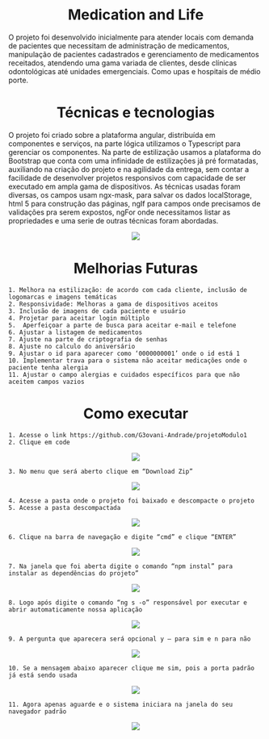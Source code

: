 <h1 align="center">Medication and Life</h1>

O projeto foi desenvolvido inicialmente para atender locais com demanda de pacientes que necessitam de administração de medicamentos, manipulação de pacientes cadastrados e gerenciamento de medicamentos receitados, atendendo uma gama variada de clientes, desde clínicas odontológicas até unidades emergenciais. Como upas e hospitais de médio porte.

<h1 align="center">Técnicas e tecnologias</h1>

O projeto foi criado sobre a plataforma angular, distribuída em componentes e serviços, na parte lógica utilizamos o Typescript para gerenciar os componentes. Na parte de estilização usamos a plataforma do Bootstrap que conta com uma infinidade de estilizações já pré formatadas, auxiliando na criação do projeto e na agilidade da entrega, sem contar a facilidade de desenvolver projetos responsivos com capacidade de ser executado em ampla gama de dispositivos.
As técnicas usadas foram diversas, os campos usam ngx-mask, para salvar os dados localStorage, html 5 para construção das páginas, ngIf para campos onde precisamos de validações pra serem expostos, ngFor onde necessitamos listar as propriedades e uma serie de outras técnicas foram abordadas.

<div align="center">
  <img src="https://user-images.githubusercontent.com/124536228/233807870-75c107d3-0da7-4379-a3b5-ebfe85230ca0.png" />
</div>

<h1 align="center">Melhorias Futuras</h1>

    1. Melhora na estilização: de acordo com cada cliente, inclusão de logomarcas e imagens temáticas
    2. Responsividade: Melhoras a gama de dispositivos aceitos
    3. Inclusão de imagens de cada paciente e usuário
    4. Projetar para aceitar login múltiplo
    5.  Aperfeiçoar a parte de busca para aceitar e-mail e telefone
    6. Ajustar a listagem de medicamentos
    7. Ajuste na parte de criptografia de senhas
    8. Ajuste no calculo do aniversário
    9. Ajustar o id para aparecer como ‘0000000001’ onde o id está 1
    10. Implementar trava para o sistema não aceitar medicações onde o paciente tenha alergia
    11. Ajustar o campo alergias e cuidados específicos para que não aceitem campos vazios

<h1 align="center">Como executar</h1>

    1. Acesse o link https://github.com/G3ovani-Andrade/projetoModulo1
    2. Clique em code

  <div align="center">
    <img src="https://user-images.githubusercontent.com/124536228/233808201-08ccfaed-cdc6-4fb5-b91c-bcd6606196ff.png" />
  </div>
       
    3. No menu que será aberto clique em “Download Zip”
  <div align="center">
    <img src="https://user-images.githubusercontent.com/124536228/233808230-74b77665-cacd-4e12-8d4e-5cfd32048f9a.png" />
  </div>

    4. Acesse a pasta onde o projeto foi baixado e descompacte o projeto
    5. Acesse a pasta descompactada
  <div align="center">
    <img src="https://user-images.githubusercontent.com/124536228/233808262-eba519f5-56c0-4d12-89bb-244cbf2de04f.png" />
  </div>

    6. Clique na barra de navegação e digite “cmd” e clique “ENTER”
  <div align="center">
    <img src="https://user-images.githubusercontent.com/124536228/233808281-a4ad21e5-8397-4ecf-bfad-1e6d7918d225.png" />
  </div>

    7. Na janela que foi aberta digite o comando “npm instal” para instalar as dependências do projeto”
  <div align="center">
    <img src="https://user-images.githubusercontent.com/124536228/233808299-f788a9a2-5905-4874-b56c-5ee0f9fa5717.png" />
  </div>

    8. Logo após digite o comando “ng s -o” responsável por executar e abrir automaticamente nossa aplicação
  <div align="center">
    <img src="https://user-images.githubusercontent.com/124536228/233808319-c5251053-2e90-4155-984b-8c23724ce043.png" />
  </div>

    9. A pergunta que aparecera será opcional y – para sim e n para não
  <div align="center">
    <img src="https://user-images.githubusercontent.com/124536228/233808337-de5cd110-3635-4b72-8b9f-8559bd322b4f.png" />
  </div>

    10. Se a mensagem abaixo aparecer clique me sim, pois a porta padrão já está sendo usada
  <div align="center">
    <img src="https://user-images.githubusercontent.com/124536228/233808361-21989c78-3a39-4b09-a249-a4c3b152ebde.png" />
  </div>

    11. Agora apenas aguarde e o sistema iniciara na janela do seu navegador padrão
  <div align="center">
    <img src="https://user-images.githubusercontent.com/124536228/233808374-c587e944-b151-4ec2-bb44-1f4c557dc190.png" />
  </div>

